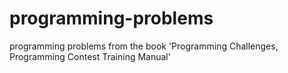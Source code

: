 # programming-problems
programming problems from the book 'Programming Challenges, 
Programming Contest Training Manual'
